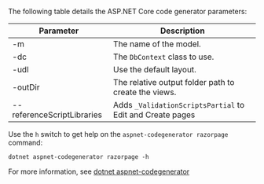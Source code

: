 <a name="codegenerator"></a>
The following table details the ASP.NET Core code generator parameters:

| Parameter               | Description|
| ----------------- | ------------ |
| -m  | The name of the model. |
| -dc  | The `DbContext` class to use. |
| -udl | Use the default layout. |
| -outDir | The relative output folder path to create the views. |
| --referenceScriptLibraries | Adds `_ValidationScriptsPartial` to Edit and Create pages |

Use the `h` switch to get help on the `aspnet-codegenerator razorpage` command:

```console
dotnet aspnet-codegenerator razorpage -h
```

For more information, see [dotnet aspnet-codegenerator](xref:fundamentals/tools/dotnet-aspnet-codegenerator) 